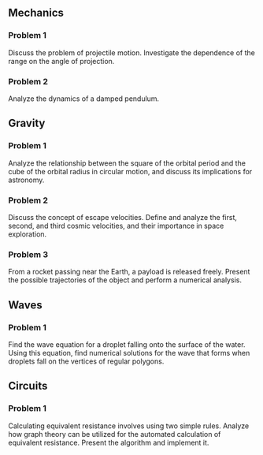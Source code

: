 ## Mechanics

### Problem 1

Discuss the problem of projectile motion. Investigate the dependence of the range on the angle of projection.

### Problem 2

Analyze the dynamics of a damped pendulum.


## Gravity

### Problem 1

Analyze the relationship between the square of the orbital period and the cube of the orbital radius in circular motion, and discuss its implications for astronomy.

### Problem 2

Discuss the concept of escape velocities. Define and analyze the first, second, and third cosmic velocities, and their importance in space exploration.

### Problem 3

From a rocket passing near the Earth, a payload is released freely. Present the possible trajectories of the object and perform a numerical analysis.


## Waves

### Problem 1


Find the wave equation for a droplet falling onto the surface of the water. Using this equation, find numerical solutions for the wave that forms when droplets fall on the vertices of regular polygons.

## Circuits

### Problem 1

Calculating equivalent resistance involves using two simple rules. Analyze how graph theory can be utilized for the automated calculation of equivalent resistance. Present the algorithm and implement it.




